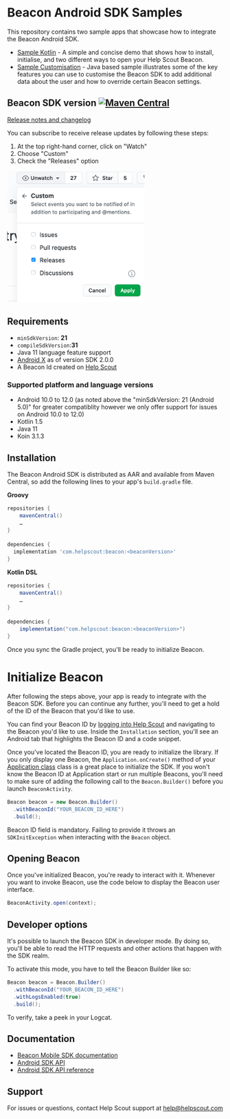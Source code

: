 # Beacon Android SDK Samples

This repository contains two sample apps that showcase how to integrate the Beacon Android SDK.

* [Sample Kotlin](./sample-kotlin) - A simple and concise demo that shows how to install, initialise, and two different ways to open your Help Scout Beacon.
* [Sample Customisation](./sample-customisation) - Java based sample illustrates some of the key features you can use to customise the Beacon SDK to add additional data about the user and how to override certain Beacon settings.

## Beacon SDK version [![Maven Central](https://maven-badges.herokuapp.com/maven-central/com.helpscout/beacon/badge.svg?gav=true)](https://maven-badges.herokuapp.com/maven-central/com.helpscout/beacon)

[Release notes and changelog](https://github.com/helpscout/beacon-android-sdk-sample/blob/master/CHANGELOG.md)

You can subscribe to receive release updates by following these steps:
1. At the top right-hand corner, click on "Watch"
2. Choose "Custom"
3. Check the "Releases" option

[<img src="./docs/subscribe-to-releases.png" width="320">](./docs/subscribe-to-releases.png)

## Requirements

* `minSdkVersion`: **21**
* `compileSdkVersion`:**31**
* Java 11 language feature support
* [Android X](https://developer.android.com/jetpack/androidx/) as of version SDK 2.0.0
* A Beacon Id created on [Help Scout](https://secure.helpscout.net/settings/beacons/)

### Supported platform and language versions

* Android 10.0 to 12.0 (as noted above the "minSdkVersion: 21 (Android 5.0)" for greater compatiblity however we only offer support for issues on Android 10.0 to 12.0)
* Kotlin 1.5
* Java 11
* Koin 3.1.3

## Installation
The Beacon Android SDK is distributed as AAR and available from Maven Central, so add the following lines to your app's `build.gradle` file.

**Groovy**
```groovy
repositories {
    mavenCentral()
    …
}

dependencies {
  implementation 'com.helpscout:beacon:<beaconVersion>'
}
```

**Kotlin DSL**
```groovy
repositories {
    mavenCentral()
    …
}

dependencies {
    implementation("com.helpscout:beacon:<beaconVersion>")
}
```

Once you sync the Gradle project, you'll be ready to initialize Beacon.


# Initialize Beacon

After following the steps above, your app is ready to integrate with the Beacon SDK. Before you can continue any further, you'll need to get a hold of the ID of the Beacon that you'd like to use.

You can find your Beacon ID by [logging into Help Scout](https://secure.helpscout.net/settings/beacons) and navigating to the Beacon you'd like to use. Inside the `Installation` section, you'll see an Android tab that highlights the Beacon ID and a code snippet.

Once you've located the Beacon ID, you are ready to initialize the library. If you only display one Beacon, the `Application.onCreate()` method of your [Application class](https://developer.android.com/reference/android/app/Application.html)
class is a great place to initialize the SDK. If you won't know the Beacon ID at Application start or run multiple Beacons, you'll need to make sure of adding the following call to the `Beacon.Builder()` before you launch `BeaconActivity`.  

```java
Beacon beacon = new Beacon.Builder()
  .withBeaconId("YOUR_BEACON_ID_HERE")       
  .build();
```

Beacon ID field is mandatory. Failing to provide it throws an `SDKInitException`
when interacting with the `Beacon` object.

## Opening Beacon

Once you've initialized Beacon, you're ready to interact with it. Whenever you want
to invoke Beacon, use the code below to display the Beacon user interface.

```java
BeaconActivity.open(context);
```

## Developer options

It's possible to launch the Beacon SDK in developer mode. By doing so, you'll be able to read
the HTTP requests and other actions that happen with the SDK realm.

To activate this mode, you have to tell the Beacon Builder like so:

```java
Beacon beacon = Beacon.Builder()
  .withBeaconId("YOUR_BEACON_ID_HERE")       
  .withLogsEnabled(true)       
  .build();
```

To verify, take a peek in your Logcat.


## Documentation

* [Beacon Mobile SDK documentation](https://developer.helpscout.com/beacon-2/mobile/)
* [Android SDK API](https://developer.helpscout.com/beacon-2/android/)
* [Android SDK API reference](https://developer.helpscout.com/beacon-2/android-api/beacon/index.html)


## Support

For issues or questions, contact Help Scout support at [help@helpscout.com](mailto:help@helpscout.com?subject=%5BAndroid%20Beacon%20SDK%5D%20Issue%20report&body=Technical%20details%0A%0A-%20Beacon%20version%3A%0A-%20Android%20OS%20version%3A%0A-%20Device%20make%2Fmodel%3A%0A-%20Impacted%20user%20count%3A%0A%0AActual%20outcome%0A%0A%20%20%20%20Beacon%20did%20or%20did%20not...%0A%0AExpected%20outcome%0A%0A%20%20%20%20Beacon%20should...%0A%0ASteps%20to%20reproduce%0A%0A%20%20%20%201.%20%E2%80%A6%0A%20%20%20%202.%20%E2%80%A6%0A%20%20%20%203.%20%E2%80%A6%0A%0AScreenshots%2FScreen%20Recording%0A%0A%20%20%20%20Please%20add%20any%20images%20or%20videos%20to%20support%20your%20report.%0A%0AAdditional%20Information%0A%0A%20%20%20%20Please%20attach%20any%20crash%20logs)
